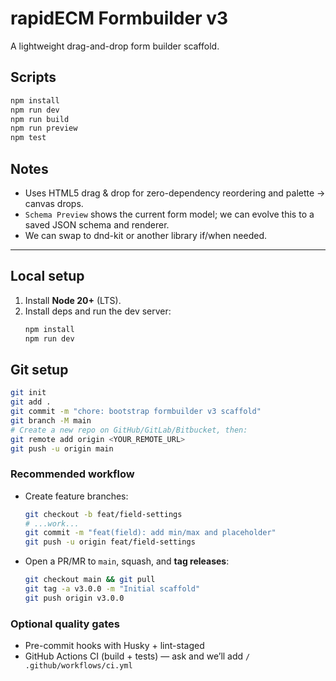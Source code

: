 # rapidECM Formbuilder v3

A lightweight drag-and-drop form builder scaffold.

## Scripts

```bash
npm install
npm run dev
npm run build
npm run preview
npm test
```

## Notes

- Uses HTML5 drag & drop for zero-dependency reordering and palette -> canvas drops.
- `Schema Preview` shows the current form model; we can evolve this to a saved JSON schema and renderer.
- We can swap to dnd-kit or another library if/when needed.
---

## Local setup

1. Install **Node 20+** (LTS).
2. Install deps and run the dev server:
   ```bash
   npm install
   npm run dev
   ```

## Git setup

```bash
git init
git add .
git commit -m "chore: bootstrap formbuilder v3 scaffold"
git branch -M main
# Create a new repo on GitHub/GitLab/Bitbucket, then:
git remote add origin <YOUR_REMOTE_URL>
git push -u origin main
```

### Recommended workflow
- Create feature branches:
  ```bash
  git checkout -b feat/field-settings
  # ...work...
  git commit -m "feat(field): add min/max and placeholder"
  git push -u origin feat/field-settings
  ```
- Open a PR/MR to `main`, squash, and **tag releases**:
  ```bash
  git checkout main && git pull
  git tag -a v3.0.0 -m "Initial scaffold"
  git push origin v3.0.0
  ```

### Optional quality gates
- Pre-commit hooks with Husky + lint-staged
- GitHub Actions CI (build + tests) — ask and we’ll add `/ .github/workflows/ci.yml`